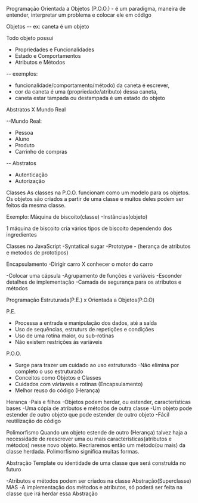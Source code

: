 Programação Orientada a Objetos (P.O.O.) - é um paradigma, maneira de entender, interpretar um problema e colocar ele em código

Objetos -- ex: caneta é um objeto

Todo objeto possui

- Propriedades e Funcionalidades
- Estado e Comportamentos
- Atributos e Métodos

-- exemplos:

- funcionalidade/comportamento/método) da caneta é escrever,
- cor da caneta é uma (propriedade/atributo) dessa caneta,
- caneta estar tampada ou destampada é um estado do objeto

Abstratos X Mundo Real

--Mundo Real:

- Pessoa
- Aluno
- Produto
- Carrinho de compras

-- Abstratos

- Autenticação
- Autorização

Classes
As classes na P.O.O. funcionam como um modelo para os objetos.
Os objetos são criados a partir de uma classe e muitos deles podem ser feitos da mesma classe.

Exemplo: Máquina de biscoito(classe)
-Instâncias(objeto)

1 máquina de biscoito cria vários tipos de biscoito dependendo dos ingredientes

Classes no JavaScript
-Syntatical sugar
-Prototype - (herança de atributos e metodos de prototipos)

Encapsulamento
-Dirigir carro X conhecer o motor do carro

-Colocar uma cápsula
-Agrupamento de funções e variáveis
-Esconder detalhes de implementação
-Camada de segurança para os atributos e métodos

Programação Estruturada(P.E.) x Orientada a Objetos(P.O.O)

P.E.

- Processa a entrada e manipulação dos dados, até a saída
- Uso de sequências, estruturs de repetições e condições
- Uso de uma rotina maior, ou sub-rotinas
- Não existem restrições ás variáveis

P.O.O.

- Surge para trazer um cuidado ao uso estruturado
  -Não elimina por completo o uso estruturado
- Conceitos como Objetos e Classes
- Cuidados com váriaveis e rotinas (Encapsulamento)
- Melhor reuso do código (Herança)

Herança
-Pais e filhos
-Objetos podem herdar, ou estender, características bases
-Uma cópia de atributos e métodos de outra classe
-Um objeto pode estender de outro objeto que pode estender de outro objeto
-Fácil reutilização do código

Polimorfismo
Quando um objeto estende de outro (Herança) talvez haja a necessidade de reescrever uma ou mais características(atributos e métodos) nesse novo objeto.
Recriaremos então um método(ou mais) da classe herdada.
Polimorfismo significa muitas formas.

Abstração
Template ou identidade de uma classe que será construída no futuro

-Atributos e métodos podem ser criados na classe Abstração(Superclasse) MAS
-A implementação dos métodos e atributos, só poderá ser feita na classe que irá herdar essa Abstração
